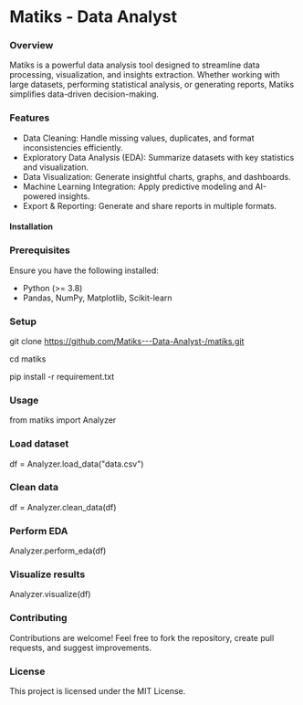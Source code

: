 # Matiks - Data Analyst

### Overview
Matiks is a powerful data analysis tool designed to streamline data processing, visualization, and insights extraction. Whether working with large datasets, performing statistical analysis, or generating reports, Matiks simplifies data-driven decision-making.

### Features
- Data Cleaning: Handle missing values, duplicates, and format inconsistencies efficiently.
- Exploratory Data Analysis (EDA): Summarize datasets with key statistics and visualization.
- Data Visualization: Generate insightful charts, graphs, and dashboards.
- Machine Learning Integration: Apply predictive modeling and AI-powered insights.
- Export & Reporting: Generate and share reports in multiple formats.
  
#### Installation

### Prerequisites
Ensure you have the following installed:
- Python (>= 3.8)
- Pandas, NumPy, Matplotlib, Scikit-learn
  
### Setup

git clone https://github.com/Matiks---Data-Analyst-/matiks.git

cd matiks

pip install -r requirement.txt 

### Usage

from matiks import Analyzer

### Load dataset

df = Analyzer.load_data("data.csv")

###  Clean data

df = Analyzer.clean_data(df)

### Perform EDA

Analyzer.perform_eda(df)

### Visualize results

Analyzer.visualize(df)

### Contributing

Contributions are welcome! Feel free to fork the repository, create pull requests, and suggest improvements.

### License

This project is licensed under the MIT License.
